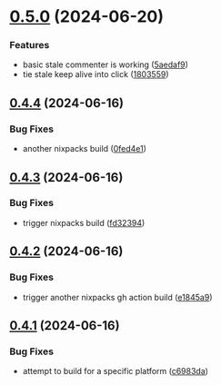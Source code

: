 # [0.5.0](https://github.com/iloveitaly/github-overlord/compare/v0.4.4...v0.5.0) (2024-06-20)


### Features

* basic stale commenter is working ([5aedaf9](https://github.com/iloveitaly/github-overlord/commit/5aedaf9e6fcbe8ad4d7496b64a5e512c665d41c4))
* tie stale keep alive into click ([1803559](https://github.com/iloveitaly/github-overlord/commit/18035592318156dd3d14aceda3b960d5f0be8180))



## [0.4.4](https://github.com/iloveitaly/github-overlord/compare/v0.4.3...v0.4.4) (2024-06-16)


### Bug Fixes

* another nixpacks build ([0fed4e1](https://github.com/iloveitaly/github-overlord/commit/0fed4e167bda2170faead0f4ce15e0fd6dd4c731))



## [0.4.3](https://github.com/iloveitaly/github-overlord/compare/v0.4.2...v0.4.3) (2024-06-16)


### Bug Fixes

* trigger nixpacks build ([fd32394](https://github.com/iloveitaly/github-overlord/commit/fd32394c47c2bc5be42601f34f45dc143981824a))



## [0.4.2](https://github.com/iloveitaly/github-overlord/compare/v0.4.1...v0.4.2) (2024-06-16)


### Bug Fixes

* trigger another nixpacks gh action build ([e1845a9](https://github.com/iloveitaly/github-overlord/commit/e1845a9795e859d79dac39fc62aa9c756d369a3d))



## [0.4.1](https://github.com/iloveitaly/github-overlord/compare/v0.4.0...v0.4.1) (2024-06-16)


### Bug Fixes

* attempt to build for a specific platform ([c6983da](https://github.com/iloveitaly/github-overlord/commit/c6983da410a633c5381f544449d1e8e174b2f60d))



